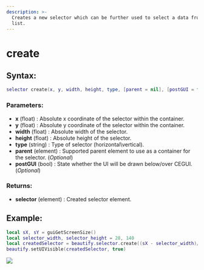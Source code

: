 ```yaml
---
description: >-
  Creates a new selector which can be further used to select a data from your
  list.
---
```


# create

## **Syntax:**

```lua
selector create(x, y, width, height, type, [parent = nil], [postGUI = false])
```

### **Parameters:**

* **x** \(float\) : Absolute x coordinate of the selector within the container.
* **y** \(float\) : Absolute y coordinate of the selector within the container.
* **width** \(float\) : Absolute width of the selector.
* **height** \(float\) : Absolute height of the selector.
* **type** \(string\) : Type of selector \(horizontal\vertical\).
* **parent** \(element\) : Supported parent element to use as a container for the selector. \(_Optional_\)
* **postGUI** \(bool\) : State whether the UI will be drawn below/over CEGUI. \(_Optional_\)

### **Returns:**

* **selector** \(element\) : Created selector element.

## **Example:**

```lua
local sX, sY = guiGetScreenSize()
local selector_width, selector_height = 28, 140
local createdSelector = beautify.selector.create((sX - selector_width)/2, (sY - selector_height)/2, selector_width, selector_height, "horizontal", nil, false)
beautify.setUIVisible(createdSelector, true)
```

![](../../.gitbook/assets/createselector.png)

